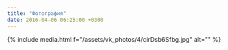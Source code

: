 ```yaml
---
title: "Фотография"
date: 2016-04-06 06:25:00 +0300
---
```



{% include media.html f="/assets/vk_photos/4/cirDsb6Sfbg.jpg" alt="" %}
